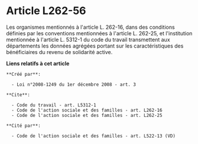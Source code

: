 # Article L262-56

Les organismes mentionnés à l'article L. 262-16, dans des conditions définies par les conventions mentionnées à l'article L.
262-25, et l'institution mentionnée à l'article L. 5312-1 du code du travail transmettent aux départements les données
agrégées portant sur les caractéristiques des bénéficiaires du revenu de solidarité active.

**Liens relatifs à cet article**

	**Créé par**:

	  - Loi n°2008-1249 du 1er décembre 2008 - art. 3

	**Cite**:

	  - Code du travail - art. L5312-1
	  - Code de l'action sociale et des familles - art. L262-16
	  - Code de l'action sociale et des familles - art. L262-25

	**Cité par**:

	  - Code de l'action sociale et des familles - art. L522-13 (VD)
